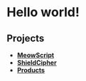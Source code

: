 # Hello world!

## Projects

- **[MeowScript](MeowScript)**
- **[ShieldCipher](ShieldCipher)**
- **[Products](products)**
